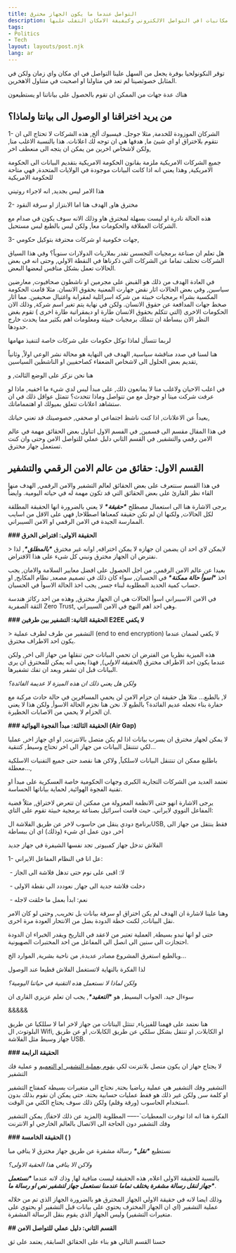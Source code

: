 ```yaml
---
title: التواصل عندما ما يكون الجهاز مخترق
description: مقالة تعريفية عن ضعوفة او امكانيات افي التواصل الالكتروني وكيفيفة الامكان التفلب علبها
tags:
- Politics
- Tech
layout: layouts/post.njk
lang: ar
---
```



توقر النكونولحيا بوفرة يجعل من السهل علينا التواصل في اي مكان واي زمان ولكن في المثابل خصوثصينا لم تعد في متاولنا او اصحبت في متناول الاهخرين.

هناك عدة جهات من الممكن ان تقوم بالحصول على بياناتنا او يستطيعون

## من يريد اختراقنا او الوصول الى بيانتا ولماذا؟

1- الشركان الموزودة للخدمة, مثلا جوجل. فيسبوك ألخ, هذه الشركات لا تحتاج الى ان نتقوم بلاختراق او اي شيئ ما, هدفها هي ان توجه لك اعلانات. هذا بالنسبة الاغلب منا, ولكن لاشخاص اخرين من يمكن ان يتجه الى منعطف اخر, 

جميع الشركات الامريكية ملزمة بقانون الحكومة الامريكية بتقديم البيانات الى الحكومة الامريكية, وهذا يعني انه اذا كانت البيانات موجودة في الولايات المتحدة, فهي متاحة للحكومة الامريكية

هذا الامر ليس بجديد, انه لاجراء روتيني

2- مخترق هاو, الهدف هتا اما الابتزاز او سرقة النقود

هذه الحالة نادرة او ليست بسهلة لمخترق هاو وذلك الانه سوف يكون قي صدام مع الشركات العملاقة والحكومات معاَ, ولكن ليس  بالطبع ليس مستحيل. 

3- جهات خكومية او شركات محترفة بتوكيل حكومي,

هل تعلم ان صناعة برمجيات التجسس تقدر بملاريات الدولارات سنوياً؟ وفي هذا السياق الشركات تختلف تماما عن الشركات التي ذكرناها في النقطة الاولي, وحتى انه في بعض الحالات تعمل بشكل منافس لبعضها البعض. 

في العادة الهدف من ذلك هو القبض على مجرمين او ناشطون صحافيوت, معارضين سياسين,  وفي بعض الحالات اثار نقض جهارت المعنية بحقوق الانسان. مثلا قامت الحكومة المكسية بشراء برمجيات خبيثة من شركة اسرائلية لمقرابة واغتيال صحيفين. مما اثار صخط جهات المدافعة عن حقوق الانسان. ولكن في نهاية يتم تغير اسم شركة, وذلك الان الحكومات الاخرى (التي تتكلم بحقوق الانسان طارة او ديمقراتية طارة اخرى ) تقوم بغض النظر الان ببساطة ان تتملك برمجيات خبيثة ومعلومات اهم بكثير مما يحدث خارج حدودها. 

لربما تتسأل لماذا توكل حكومات على شركات خاصة لتنفيذ مهامها

هنا لسنا في صدد مناقشة سياسية,  الهدف في النهاية هو محالة  نشر الوعي اولاً, وثانياً تقديم بعض الحلول الى لاشخاص الضعفاء كصاحفيين او الناشطين السياسين, 

هنا نحن نزكز على الوضع الثالث, و

 

في اعلب الاحيان ولاغلب منا لا يمانعون ذلك, على مبدأ ليس لدي شيء ما اخفيه, ماذا  لو عرفت شركت ميتا او جوجل مع من تتواصل وماذا تتحدث؟ تتمثل عواقل ذلك في ان ستشاهد اعلانات تتعلق بميولك او اهتمماماتك. 

بعيداٌ عن الاعلانات, اذا كنت ناشظ اجتماعي او صحفي, خصوصيتك قد تعني حياتك, 

في هذا المقال مقسم الى قسمين, في الفسم الاول اتناول بعض الحقائق مهمة في عالم الامن رقمي والتشفير, في القسم الثاني دليل عملي للتواصل الامن وحتى وان كنت تستعمل جهاز مخترق.

## القسم الاول: حقائق من عالم الامن الرقمي والتشفير

في هذا القسم سنتعرف على بعض الحقائق لعالم التشفير والامن الرقمي, الهدف منها القاء نظر القارئ على بعض الحقائق التي قد تكون مهمة له في حياته اليومية. وايضاٌُ

يرجى الاشارة هنا الى استعمال مصطلح ***\*حقيقة\**** لا يعني بالضرورة انها الحقيقة المطلقة لكل الحالات, ولكنها ان لم تكن حقيقة كمعناها اصطلاحا, فهي على الاقل من اسايب الممارسة الجيدة في الامن الرقمي او الامن السيبراني.

**### الحقيقة الاولى: افتراض الخرق**

\> لايمكن لاي احد ان يضمن ان جهازه لا يمكن اختراقه, اوانه غير مخترق ***\*بالمطلق\****, لذا نفترض ان الجهاز مخترق ونبني كل شىء على هذا الافتراض.

بعيدا عن عالم الامن الرقمي, من اجل الحصول على افضل معايير السلامة والامان, يجب اخذ ***\*اسوأ حالة ممكنة\**** في الحسبان, سواء كان ذلك في تصميم مصعد, نطام المكابح, او حساب كمية الحديد المطلوبة لبناء جسر, يجب اخذ الحالة الاسوأ في الحسبان.

في الامن الاسيبراني اسوأ الحالات هي ان الجهاز مخترق, وهذه من احد ركائز هندسة الثقة الصفرية Zero Trust, وهي احد اهم النهج في الامن السيبراني.

**### الحقيقة الثانية: التشفير بين طرفين E2EE لا يكفي**

\> التشفير من طرف لطرف عملية (end to end encryption) لا يكفي لضمان عندما يكون احد الاطراف مخترق.

 هذه الميزية نظريا من الفترض ان تحمي البياتات حين تنقلها من حهاز الى اخر, ولكن عندما يكون احد الاطراف مخترق (*_الحقيقة الاولي_*), فهذا يعني انه يمكن للمخترق ان يرى البيانات قبل ان تشفر وبعد ان تفك تشفيرها.

 *_ولكن هل يعني ذلك ان هذه الميزة لا عديمة الفائدة؟_* 

 

 لا, بالطبع... مثلا هل حقيفة ان حزام الامن لن يحمي المسافرين في حالة حادث مركبة مع حفارة بناء تجعله عديم الفائدة؟ بالطبع لا. نحن هنا نجزم الحالة الاسوأ, ولكن هذا لا يعني ان الحزام لا يحمي من الاصابات الخطيرة.

**### الحقيقة الثالثة: مبدأ الفجوة الهوائية (Air Gap)**

لا يمكن لجهاز مخترق ان يسرب بيانات اذا لم يكن متصل بالانترنت, او اي جهاز اخر, عمليا لكي تنتنقل البيانات من جهاز الى اخر تحتاج وسيط, كتنقية...

باطلبع ممكن ان تنتنقل البيانات لاسلكياََ, ولاكن هنا نقصد حتى جميع التفنيات الاسلكية معطلة..., 

تعتمد العديد من الشركات التجارية الكبرى وجهات الحكومية خاصة العسكرية على مبدأ او تقنية الفجوة الهوائية, لحماية بياناتها الحساسة. 

يرجى الاشارة انهو حتى الانظمة المعزولة من ممكتن ان تتعرض لاختراق, مثلاٌ قضية المفاعل النووي لايراني. حيث قامت اسرائيل بصناعة برمجية خبيثة تقوم على التاي: 

برنامج دودي ينقل من حاسوب لاخر عن طريق الفلاشة الUSB, فقط ينتقل من جهاز الى اخر, دون عمل اي شيء (وذلك) اي ان ببساطة

الفلاش تدخل جهاز كمبيوتر, تجد نفسها الشيفرة في جهاز جديد

1- عل انا في النظام المفاعل الايراني:

​    \- لا: اقبى على نوم حتى تدهل فلاشة الى الجاز 

​        \- دخلت فلاشة جدية الى جهاز, نعوددد الى نقطة الاولى 

​    \- نعم: ابدأ بعمل ما خلقت لاجله 

وهنا علينا لاشارة ان الهدف لم يكن اختراق او سرقة بيانات بل تخريب, وحتى لو كان الامر نقل البيانات, لكنت خطة الدودة بضل من الانتحار العودة مرة اخرى.

حتى لو انها تبدو بسيطة, العملية تعتير من لاعقد في التاريخ ويقدر الخبراء ان الدودة احتجازت الى سنين الى انصل الى المفاعل من احد المختبرات الصهيونية. 

وبالطبع استغرق المشروع مصادر  عديدة, من ناحية بشرية, الموارد الخ...

لذا الفكرة بالنهاية لاتستغمل الفلاش قطيعا عند الوصول 

*_ولكن لماذا لا نستعمل هذه التقنية في حياتنا اليومية؟_*

سوءال جيد. الجواب البسيط, هو ***\*التعقيد\****, يجب ان تعلم عزيزي القارى ان 

&&&&&

هنا نعتمد على فهمنا للفيزياء, تنتثل اليناتات من جهاز لاخر اما لا سللكيا عن طريق البلوتوث, ال Wifi, او الكابلات, او تنتقل بشكل سلكي عن طريق الكابلات, او عن طريق جهاز وسيط مثل الفلاشة USB.

**### الحقيقة الرابعة** 

لا يجتاج حهاز ان يكون متصل بلانترنت لكي [يقوم بعملية التشفير او التعميم](/posts/cryptography/glossary/encryption_ar) و عملية فك التشفير 

التشفير وفك التشفير هي عملية رياضيا بحتة, نحتاج الى متغيرات بسيطة كمفتاح التشفير او كلمة سر, ولكن غير ذلك هو ففط عمليات حسابية بحتة. حتى يمكن ان نقوم بذلك بدون استخدام الحاسوب (ورقة وقلم) ولكن ذلك سوف يحتاج الكثي من الوقت. 

الفكرة هنا انه اذا توفرت المعطيات`-––– المطلوبة (المزيد عن ذلك لاحقاَ), يمكن التشفير وفك التشفير دون الحاجة الى الاتصال بالعالم الخارجي او الانترنت

**### الحقيقة الخامسة ( )**

نستطيع ***\*نقل\**** رسالة مشفرة عن طريق جهاز مخترق لا ينافي مبا

*_ولاكن الا ينافي هذا الحقية الاولى؟_*

بالنسبة للحقيقة الاولى اعلاه, هذه الحقيقة ليست  منافية لها, وذك لانه عندما ***\*نستعمل جهاز لنقل رسالة مشفرة يختلف تماما عندمنا نستعمل جهاز لتشفير نص او رسالة ما\****.

وذلك ايضا لانه في حقيقة الاولي الجهاز المخترق هو بالضرورة  الجهاز الذي تم من خلاله عملية التشفير (اي ان الجهاز المخترف يحتوي على بيانات قبل التشفير او يحتوي على متغيرات التشفير) وليس الجهاز الذي يقوم بنقل الرسالة المشفرة.

**## القسم الثاني: دليل عملي للتواصل الامن**

حسنا القسم التالي هو بناء على الحقائق السابقة, يعتمد على ثق 